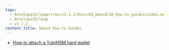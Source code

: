 ```yaml
---
tags:
  - AntelopeIO/leap/tree/v3.1.2/docs/03_keosd/30_how-to-guides/index.md
  - AntelopeIO/leap
  - v3.1.2
content_title: Keosd How-to Guides
---
```


* [How to attach a YubiHSM hard wallet](how-to-attach-a-yubihsm-hard-wallet.md)

